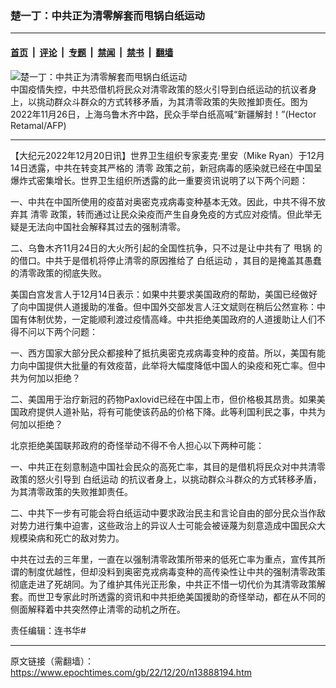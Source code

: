 ### 楚一丁：中共正为清零解套而甩锅白纸运动

---

#### [首页](../../../..?n13888194) &nbsp;|&nbsp; [评论](../../../../../epoch-comment?n13888194) &nbsp;|&nbsp; [专题](../../../../../epoch-special?n13888194) &nbsp;|&nbsp; [禁闻](../../../../../epoch-news?n13888194) &nbsp;|&nbsp; [禁书](../../../../../books?n13888194) &nbsp;|&nbsp; [翻墙](https://github.com/gfw-breaker/nogfw/blob/master/README.md?n13888194)


<div><img alt="楚一丁：中共正为清零解套而甩锅白纸运动" class="attachment-djy_600_400 size-djy_600_400 wp-post-image" src="https://i.epochtimes.com/assets/uploads/2022/12/id13888196-000_32UY6FZ-600x400.jpg"/>
<div class="caption">
 中国疫情失控，中共恐借机将民众对清零政策的怒火引导到白纸运动的抗议者身上，以挑动群众斗群众的方式转移矛盾，为其清零政策的失败推卸责任。图为2022年11月26日，上海乌鲁木齐中路，民众手举白纸高喊“新疆解封！”(Hector Retamal/AFP)
</div></div><hr/><div class="post_content" id="artbody" itemprop="articleBody">
 <!-- article content begin -->
 <p>
  【大纪元2022年12月20日讯】世界卫生组织专家麦克‧里安（Mike Ryan）于12月14日透露，中共在转变其严格的
  <ok href="https://www.epochtimes.com/gb/tag/%E6%B8%85%E9%9B%B6.html">
   清零
  </ok>
  政策之前，新冠病毒的感染就已经在中国呈爆炸式密集增长。世界卫生组织所透露的此一重要资讯说明了以下两个问题：
 </p>
 <p>
  一、中共在中国所使用的疫苗对奥密克戎病毒变种基本无效。因此，中共不得不放弃其
  <ok href="https://www.epochtimes.com/gb/tag/%E6%B8%85%E9%9B%B6.html">
   清零
  </ok>
  政策，转而通过让民众染疫而产生自身免疫的方式应对疫情。但此举无疑是无法向中国社会解释其过去的强制清零。
 </p>
 <p>
  二、乌鲁木齐11月24日的大火所引起的全国性抗争，只不过是让中共有了
  <ok href="https://www.epochtimes.com/gb/tag/%E7%94%A9%E9%94%85.html">
   甩锅
  </ok>
  的的借口。中共于是借机将停止清零的原因推给了
  <ok href="https://www.epochtimes.com/gb/tag/%E7%99%BD%E7%BA%B8%E8%BF%90%E5%8A%A8.html">
   白纸运动
  </ok>
  ，其目的是掩盖其愚蠢的清零政策的彻底失败。
 </p>
 <p>
  美国白宫发言人于12月14日表示：如果中共要求美国政府的帮助，美国已经做好了向中国提供人道援助的准备。但中国外交部发言人汪文斌则在稍后公然宣称：中国有体制优势，一定能顺利渡过疫情高峰。中共拒绝美国政府的人道援助让人们不得不问以下两个问题：
 </p>
 <p>
  一、西方国家大部分民众都接种了抵抗奥密克戎病毒变种的疫苗。所以，美国有能力向中国提供大批量的有效疫苗，此举将大幅度降低中国人的染疫和死亡率。但中共为何加以拒绝？
 </p>
 <p>
  二、美国用于治疗新冠的药物Paxlovid已经在中国上市，但价格极其昂贵。如果美国政府提供人道补贴，将有可能使该药品的价格下降。此等利国利民之事，中共为何加以拒绝？
 </p>
 <p>
  北京拒绝美国联邦政府的奇怪举动不得不令人担心以下两种可能：
 </p>
 <p>
  一、中共正在刻意制造中国社会民众的高死亡率，其目的是借机将民众对中共清零政策的怒火引导到
  <ok href="https://www.epochtimes.com/gb/tag/%E7%99%BD%E7%BA%B8%E8%BF%90%E5%8A%A8.html">
   白纸运动
  </ok>
  的抗议者身上，以挑动群众斗群众的方式转移矛盾，为其清零政策的失败推卸责任。
 </p>
 <p>
  二、中共下一步有可能会将白纸运动中要求政治民主和言论自由的部分民众当作敌对势力进行集中迫害，这些政治上的异议人士可能会被诬蔑为刻意造成中国民众大规模染病和死亡的敌对势力。
 </p>
 <p>
  中共在过去的三年里，一直在以强制清零政策所带来的低死亡率为重点，宣传其所谓的制度优越性，但却没料到奥密克戎病毒变种的高传染性让中共的强制清零政策彻底走进了死胡同。为了维护其伟光正形象，中共正不惜一切代价为其清零政策解套。而世卫专家此时所透露的资讯和中共拒绝美国援助的奇怪举动，都在从不同的侧面解释着中共突然停止清零的动机之所在。
 </p>
 <p>
  责任编辑：连书华#
 </p>
 <!-- article content end -->
 <div id="below_article_ad">
 </div>
</div>


---

原文链接（需翻墙）：https://www.epochtimes.com/gb/22/12/20/n13888194.htm